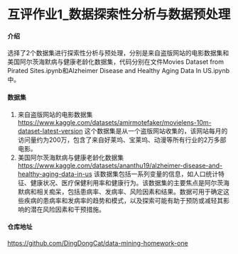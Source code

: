 # 互评作业1_数据探索性分析与数据预处理

#### 

#### 介绍

选择了2个数据集进行探索性分析与预处理，分别是来自盗版网站的电影数据集和美国阿尔茨海默病与健康老龄化数据集，代码分别在文件Movies Dataset from Pirated Sites.ipynb和Alzheimer Disease and Healthy Aging Data In US.ipynb中。

#### 数据集

1. 来自盗版网站的电影数据集
   https://www.kaggle.com/datasets/amirmotefaker/movielens-10m-dataset-latest-version
   这个数据集是从一个盗版网站收集的，该网站每月的访问量约为200万，包含了来自好莱坞、宝莱坞、动漫等所有行业的2万多部电影。
2. 美国阿尔茨海默病与健康老龄化数据集
   https://www.kaggle.com/datasets/ananthu19/alzheimer-disease-and-healthy-aging-data-in-us
   该数据集包括一系列变量的信息，如人口统计特征、健康状况、医疗保健利用率和健康行为。该数据集的主要焦点是阿尔茨海默病和相关痴呆，包括患病率、发病率、风险因素和结果。数据可用于确定这些疾病的患病率和发病率的趋势和模式，以及探索可能有助于预防或减轻其影响的潜在风险因素和干预措施。

#### 仓库地址

https://github.com/DingDongCat/data-mining-homework-one